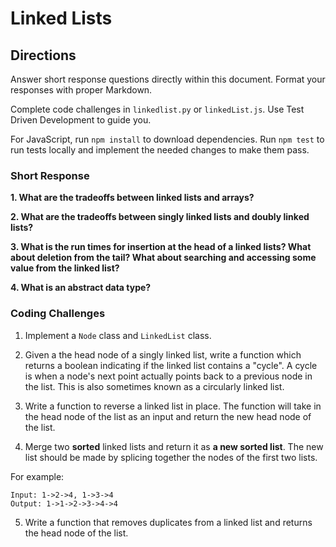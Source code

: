 # Linked Lists

## Directions
Answer short response questions directly within this document. Format your responses with proper Markdown. 

Complete code challenges in `linkedlist.py` or `linkedList.js`. Use Test Driven Development to guide you.

For JavaScript, run `npm install` to download dependencies. Run `npm test` to run tests locally and implement the needed changes to make them pass. 

### Short Response
**1. What are the tradeoffs between linked lists and arrays?**

**2. What are the tradeoffs between singly linked lists and doubly linked lists?**

**3. What is the run times for insertion at the head of a linked lists? What about deletion from the tail? What about searching and accessing some value from the linked list?**

**4. What is an abstract data type?**

### Coding Challenges
1. Implement a `Node` class and `LinkedList` class. 

2. Given a the head node of a singly linked list, write a function which returns a boolean indicating if the linked list contains a "cycle". A cycle is when a node's next point actually points back to a previous node in the list. This is also sometimes known as a circularly linked list.

3. Write a function to reverse a linked list in place. The function will take in the head node of the list as an input and return the new head node of the list.

4. Merge two **sorted** linked lists and return it as **a new sorted list**. The new list should be made by splicing together the nodes of the first two lists. 

  For example:
  ```
  Input: 1->2->4, 1->3->4
  Output: 1->1->2->3->4->4
  ```

5. Write a function that removes duplicates from a linked list and returns the head node of the list.
